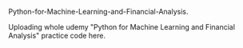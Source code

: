 Python-for-Machine-Learning-and-Financial-Analysis.

Uploading whole udemy "Python for Machine Learning and Financial Analysis" practice code here.
